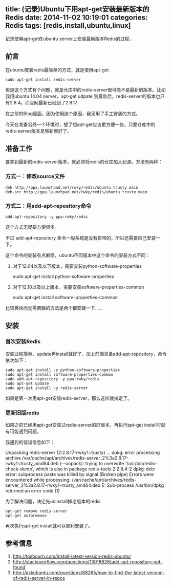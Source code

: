 title: (记录)Ubuntu下用apt-get安装最新版本的Redis
date: 2014-11-02 10:19:01
categories: Redis
tags: [redis,install,ubuntu,linux]
---

记录使用apt-get在ubuntu server上安装最新版本Redis的过程。

<!--more-->

##  前言

在ubuntu安装redis最简单的方式，就是使用apt-get

	sudo apt-get install redis-server

但是这个方式有个问题，就是仓库中的redis-server很可能不是最新的版本。比如我用ubuntu 14.04 server，apt-get udpate 到最新后，redis-server的版本也只有2.8.4。而官网最新已经到了2.8.17. 

在之前的Blog里面，因为使用这个原因，我采用了手工安装的方式。

今天在准备另外一个环境时，想了想apt-get应该更方便一些，只要仓库中的redis-server版本足够新就好了。

## 准备工作

要拿到最新的redis-server版本，就必须将redis的仓库加入到源。方法有两种：

### 方式一：修改source文件

	deb http://ppa.launchpad.net/rwky/redis/ubuntu trusty main 
	deb-src http://ppa.launchpad.net/rwky/redis/ubuntu trusty main

### 方式二：用add-apt-repository命令

	add-apt-repository -y ppa:rwky/redis

这个方式无疑要方便很多。

不过 add-apt-repository 命令一般系统是没有自带的，所以还需要自己安装一下。

这个命令的安装有点麻烦，ubuntu不同版本中这个命令的安装方式不同：

1. 对于12.04以及以下版本，需要安装python-software-properties

	sudo apt-get install python-software-properties

2. 对于12.10以及以上版本，需要安装software-properties-common

	sudo apt-get install software-properties-common

比较爽快而无需费脑的方法是两个都安装一下......

## 安装 

### 首次安装Redis

安装过程简单，update再install就好了，加上前面准备add-apt-repository，命令依次如下：

	sudo apt-get install -y python-software-properties
	sudo apt-get install software-properties-common
	sudo add-apt-repository -y ppa:rwky/redis
	sudo apt-get update
	sudo apt-get install -y redis-server

如果是第一次用apt-get安装redis-server，那么这样就搞定了。

### 更新旧版redis

如果之前已经用apt-get安装过redis-server的旧版本，再执行apt-get install时就有可能遇到问题。

我遇到的错误信息如下：

> 
Unpacking redis-server (2:2.8.17-rwky1~trusty) ...
dpkg: error processing archive /var/cache/apt/archives/redis-server_2%3a2.8.17-rwky1~trusty_amd64.deb (--unpack):
 trying to overwrite '/usr/bin/redis-check-dump', which is also in package redis-tools 2:2.8.4-2
dpkg-deb: error: subprocess paste was killed by signal (Broken pipe)
Errors were encountered while processing:
 /var/cache/apt/archives/redis-server_2%3a2.8.17-rwky1~trusty_amd64.deb
E: Sub-process /usr/bin/dpkg returned an error code (1)

为了解决问题，决定先uninstall掉老版本的redis

	apt-get remove redis-server
	apt-get autoremove

再次执行apt-get install就可以顺利安装了。

## 参考信息

1. http://tosbourn.com/install-latest-version-redis-ubuntu/
2. http://stackoverflow.com/questions/13018626/add-apt-repository-not-found
3. http://askubuntu.com/questions/88265/how-to-find-the-latest-version-of-redis-server-in-repos

	